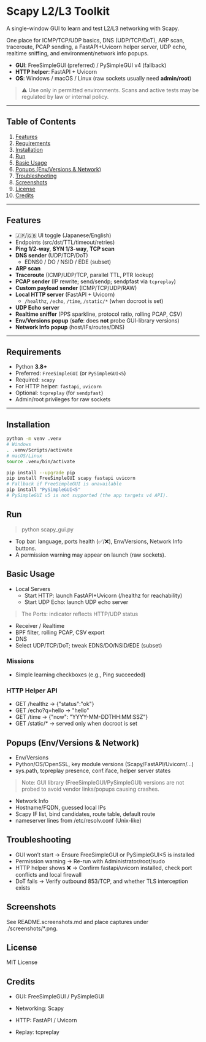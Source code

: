 # Scapy L2/L3 Toolkit

A single-window GUI to learn and test L2/L3 networking with Scapy. 

One place for ICMP/TCP/UDP basics, DNS (UDP/TCP/DoT), ARP scan, traceroute, PCAP sending, a FastAPI+Uvicorn helper server, UDP echo, realtime sniffing, and environment/network info popups.

- **GUI**: FreeSimpleGUI (preferred) / PySimpleGUI v4 (fallback)
- **HTTP helper**: FastAPI + Uvicorn
- **OS**: Windows / macOS / Linux (raw sockets usually need **admin/root**)

> ⚠️ Use only in permitted environments. Scans and active tests may be regulated by law or internal policy.

---

## Table of Contents

1. [Features](#features)  
1. [Requirements](#requirements)  
1. [Installation](#installation)  
1. [Run](#run)  
1. [Basic Usage](#basic-usage)   
1. [Popups (Env/Versions & Network)](#popups-envversions--network)  
1. [Troubleshooting](#troubleshooting)  
1. [Screenshots](#screenshots)  
1. [License](#license)  
1. [Credits](#credits)

---

## Features

- 🇯🇵/🇬🇧 UI toggle (Japanese/English)
- Endpoints (src/dst/TTL/timeout/retries)
- **Ping 1/2-way**, **SYN 1/3-way**, **TCP scan**
- **DNS sender** (UDP/TCP/DoT)  
  - EDNS0 / DO / NSID / EDE (subset)
- **ARP scan**
- **Traceroute** (ICMP/UDP/TCP, parallel TTL, PTR lookup)
- **PCAP sender** (IP rewrite; send/sendp; sendpfast via `tcpreplay`)
- **Custom payload sender** (ICMP/TCP/UDP/RAW)
- **Local HTTP server** (FastAPI + Uvicorn)  
  - `/healthz`, `/echo`, `/time`, `/static/*` (when docroot is set)
- **UDP Echo server**
- **Realtime sniffer** (PPS sparkline, protocol ratio, rolling PCAP, CSV)
- **Env/Versions popup** (**safe**: does **not** probe GUI-library versions)
- **Network Info popup** (host/IFs/routes/DNS)

---

## Requirements

- Python **3.8+**
- Preferred: `FreeSimpleGUI` (or `PySimpleGUI<5`)
- Required: `scapy`
- For HTTP helper: `fastapi`, `uvicorn`
- Optional: `tcpreplay` (for `sendpfast`)
- Admin/root privileges for raw sockets

---

## Installation

```bash
python -m venv .venv
# Windows
. .venv/Scripts/activate
# macOS/Linux
source .venv/bin/activate

pip install --upgrade pip
pip install FreeSimpleGUI scapy fastapi uvicorn
# Fallback if FreeSimpleGUI is unavailable
pip install "PySimpleGUI<5"
# PySimpleGUI v5 is not supported (the app targets v4 API).
```

## Run

> python scapy_gui.py
- Top bar: language, ports health (✅/❌), Env/Versions, Network Info buttons.
- A permission warning may appear on launch (raw sockets).

## Basic Usage

- Local Servers
  -  Start HTTP: launch FastAPI+Uvicorn (/healthz for reachability)
  -  Start UDP Echo: launch UDP echo server
> The Ports: indicator reflects HTTP/UDP status
- Receiver / Realtime
- BPF filter, rolling PCAP, CSV export
- DNS
- Select UDP/TCP/DoT; tweak EDNS/DO/NSID/EDE (subset)

### Missions

- Simple learning checkboxes (e.g., Ping succeeded)

### HTTP Helper API
- GET /healthz → {"status":"ok"}
- GET /echo?q=hello → "hello"
- GET /time → {"now": "YYYY-MM-DDTHH:MM:SSZ"}
- GET /static/* → served only when docroot is set

## Popups (Env/Versions & Network)

- Env/Versions
- Python/OS/OpenSSL, key module versions (Scapy/FastAPI/Uvicorn/…)
- sys.path, tcpreplay presence, conf.iface, helper server states
> Note: GUI library (FreeSimpleGUI/PySimpleGUI) versions are not probed to avoid vendor links/popups causing crashes.
- Network Info
- Hostname/FQDN, guessed local IPs
- Scapy IF list, bind candidates, route table, default route
- nameserver lines from /etc/resolv.conf (Unix-like)

## Troubleshooting

- GUI won’t start -> Ensure FreeSimpleGUI or PySimpleGUI<5 is installed
- Permission warning -> Re-run with Administrator/root/sudo
- HTTP helper shows ❌ -> Confirm fastapi/uvicorn installed, check port conflicts and local firewall
- DoT fails -> Verify outbound 853/TCP, and whether TLS interception exists

## Screenshots

See README.screenshots.md and place captures under ./screenshots/*.png.

## License

MIT License

## Credits

- GUI: FreeSimpleGUI / PySimpleGUI

- Networking: Scapy

- HTTP: FastAPI / Uvicorn

- Replay: tcpreplay





